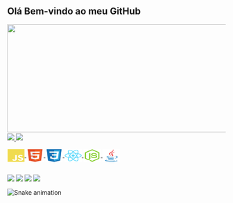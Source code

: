 ## Olá Bem-vindo ao meu GitHub
 <div>
 <img src="https://www.mygo.ge/uploads/blog/1584023795.jpg" width="752px" height="250px"/>
  <a href="https://github.com/edinelsonslima">
  <img height="180em" src="https://github-readme-stats.vercel.app/api?username=edinelsonslima&show_icons=true&theme=dracula&include_all_commits=true&count_private=true"/>
  <img height="180em" src="https://github-readme-stats.vercel.app/api/top-langs/?username=edinelsonslima&layout=compact&langs_count=16&theme=dracula"/>
</div>
<div style="display: inline_block"><br>
  <img align="center" alt="Edinelson-Js" height="30" width="40" src="https://raw.githubusercontent.com/devicons/devicon/master/icons/javascript/javascript-plain.svg">
  <img align="center" alt="Edinelson-HTML" height="30" width="40" src="https://raw.githubusercontent.com/devicons/devicon/master/icons/html5/html5-original.svg">
  <img align="center" alt="Edinelson-CSS" height="30" width="40" src="https://raw.githubusercontent.com/devicons/devicon/master/icons/css3/css3-original.svg">
  <img align="center" alt="Edinelson-React" height="30" width="40" src="https://raw.githubusercontent.com/devicons/devicon/master/icons/react/react-original.svg">
  <img align="center" alt="Edinelson-CSS" height="30" width="40" src="https://raw.githubusercontent.com/devicons/devicon/master/icons/nodejs/nodejs-original.svg">
  <img align="center" alt="Edinelson-Java" height="30" width="40" src="https://raw.githubusercontent.com/devicons/devicon/master/icons/java/java-original.svg">
</div>
  
  ##
 
<div> 
  <a href="https://www.instagram.com/edinelsonslima/" target="_blank"><img src="https://img.shields.io/badge/-Instagram-%23E4405F?style=for-the-badge&logo=instagram&logoColor=white" target="_blank"></a>
  <a href = "mailto: edinelsonlima86@gmail.com"><img src="https://img.shields.io/badge/-Gmail-%23333?style=for-the-badge&logo=gmail&logoColor=white" target="_blank"></a>
  <a href="https://www.linkedin.com/in/edinelson-lima/" target="_blank"><img src="https://img.shields.io/badge/-LinkedIn-%230077B5?style=for-the-badge&logo=linkedin&logoColor=white" target="_blank"></a>
  <a href="https://edinelsonslima.github.io/edinelson-lima/" target="_blank"><img src="https://img.shields.io/badge/-website-%5B?style=for-the-badge&logo=opel&logoColor=white" target="_blank"></a>
 
  ![Snake animation](https://github.com/edinelsonslima/edinelsonslima/blob/output/github-contribution-grid-snake.svg)
 
</div>
